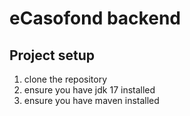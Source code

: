 # eCasofond backend

## Project setup
1. clone the repository
2. ensure you have jdk 17 installed
3. ensure you have maven installed